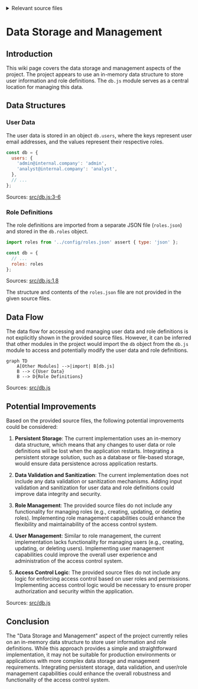 <details>
<summary>Relevant source files</summary>

The following files were used as context for generating this wiki page:

- [src/db.js](https://github.com/agattani123/access-control-service/blob/main/src/db.js)
- [config/roles.json](https://github.com/agattani123/access-control-service/blob/main/config/roles.json)

</details>

# Data Storage and Management

## Introduction

This wiki page covers the data storage and management aspects of the project. The project appears to use an in-memory data structure to store user information and role definitions. The `db.js` module serves as a central location for managing this data.

## Data Structures

### User Data

The user data is stored in an object `db.users`, where the keys represent user email addresses, and the values represent their respective roles.

```javascript
const db = {
  users: {
    'admin@internal.company': 'admin',
    'analyst@internal.company': 'analyst',
  },
  // ...
};
```

Sources: [src/db.js:3-6]()

### Role Definitions

The role definitions are imported from a separate JSON file (`roles.json`) and stored in the `db.roles` object.

```javascript
import roles from '../config/roles.json' assert { type: 'json' };

const db = {
  // ...
  roles: roles
};
```

Sources: [src/db.js:1,8]()

The structure and contents of the `roles.json` file are not provided in the given source files.

## Data Flow

The data flow for accessing and managing user data and role definitions is not explicitly shown in the provided source files. However, it can be inferred that other modules in the project would import the `db` object from the `db.js` module to access and potentially modify the user data and role definitions.

```mermaid
graph TD
    A[Other Modules] -->|import| B[db.js]
    B --> C{User Data}
    B --> D{Role Definitions}
```

Sources: [src/db.js]()

## Potential Improvements

Based on the provided source files, the following potential improvements could be considered:

1. **Persistent Storage**: The current implementation uses an in-memory data structure, which means that any changes to user data or role definitions will be lost when the application restarts. Integrating a persistent storage solution, such as a database or file-based storage, would ensure data persistence across application restarts.

2. **Data Validation and Sanitization**: The current implementation does not include any data validation or sanitization mechanisms. Adding input validation and sanitization for user data and role definitions could improve data integrity and security.

3. **Role Management**: The provided source files do not include any functionality for managing roles (e.g., creating, updating, or deleting roles). Implementing role management capabilities could enhance the flexibility and maintainability of the access control system.

4. **User Management**: Similar to role management, the current implementation lacks functionality for managing users (e.g., creating, updating, or deleting users). Implementing user management capabilities could improve the overall user experience and administration of the access control system.

5. **Access Control Logic**: The provided source files do not include any logic for enforcing access control based on user roles and permissions. Implementing access control logic would be necessary to ensure proper authorization and security within the application.

Sources: [src/db.js]()

## Conclusion

The "Data Storage and Management" aspect of the project currently relies on an in-memory data structure to store user information and role definitions. While this approach provides a simple and straightforward implementation, it may not be suitable for production environments or applications with more complex data storage and management requirements. Integrating persistent storage, data validation, and user/role management capabilities could enhance the overall robustness and functionality of the access control system.